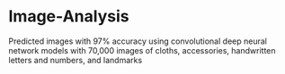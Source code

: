 # Image-Analysis
Predicted images with 97% accuracy using convolutional deep neural network models with 70,000 images of cloths, accessories, handwritten letters and numbers, and landmarks
